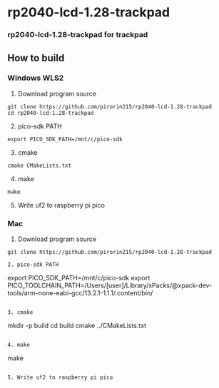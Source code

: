# rp2040-lcd-1.28-trackpad
### rp2040-lcd-1.28-trackpad for trackpad

## How to build

### Windows WLS2

1. Download program source

```
git clone https://github.com/pirorin215/rp2040-lcd-1.28-trackpad
cd rp2040-lcd-1.28-trackpad
```

2. pico-sdk PATH
```
export PICO_SDK_PATH=/mnt/c/pico-sdk
```

3. cmake
```
cmake CMakeLists.txt 
```

4. make
```
make
```

5. Write uf2 to raspberry pi pico

### Mac

1. Download program source
```
git clone https://github.com/pirorin215/rp2040-lcd-1.28-trackpad

2. pico-sdk PATH
```
export PICO_SDK_PATH=/mnt/c/pico-sdk
export PICO_TOOLCHAIN_PATH=/Users/[user]/Library/xPacks/@xpack-dev-tools/arm-none-eabi-gcc/13.2.1-1.1.1/.content/bin/
```

3. cmake
```
mkdir -p build
cd build
cmake ../CMakeLists.txt 
```

4. make
```
make
```

5. Write uf2 to raspberry pi pico
